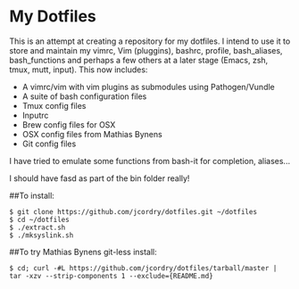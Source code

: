 # My Dotfiles

This is an attempt at creating a repository for my dotfiles. I intend to use it
to store and maintain my vimrc, Vim (pluggins), bashrc, profile, bash_aliases,
bash_functions and perhaps a few others at a later stage (Emacs, zsh, tmux,
mutt, input). This now includes:

- A vimrc/vim with vim plugins as submodules using Pathogen/Vundle
- A suite of bash configuration files
- Tmux config files
- Inputrc
- Brew config files for OSX
- OSX config files from Mathias Bynens
- Git config files

I have tried to emulate some functions from bash-it for completion, aliases...

I should have fasd as part of the bin folder really!

##To install:

    $ git clone https://github.com/jcordry/dotfiles.git ~/dotfiles
    $ cd ~/dotfiles
    $ ./extract.sh
    $ ./mksyslink.sh

##To try Mathias Bynens git-less install:

    $ cd; curl -#L https://github.com/jcordry/dotfiles/tarball/master | tar -xzv --strip-components 1 --exclude={README.md}


